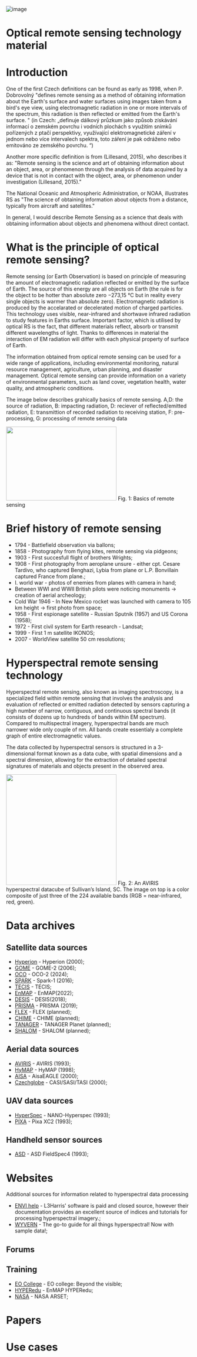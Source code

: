 ![image](https://github.com/StanislavHerber/Optical-Remote-Sensing/assets/134272440/7144955c-eed9-45ae-92f6-c53809f885e9)

# Optical remote sensing technology material

# Introduction
One of the first Czech definitions can be found as early as 1998, when P. Dobrovolný "defines remote sensing as a method of obtaining information about the Earth's surface and water surfaces using images taken from a bird's eye view, using electromagnetic radiation in one or more intervals of the spectrum, this radiation is then reflected or emitted from the Earth's surface. "
(in Czech: „definuje dálkový průzkum jako způsob získávání informací o zemském povrchu i vodních plochách s využitím snímků pořízených z ptačí perspektivy, využívající elektromagnetické záření v jednom nebo více intervalech spektra, toto záření je pak odráženo nebo emitováno ze zemského povrchu. “)

Another more specific definition is from (Lillesand, 2015), who describes it as: "Remote sensing is the science and art of obtaining information about an object, area, or phenomenon through the analysis of data acquired by a device that is not in contact with the object, area, or phenomenon under investigation (Lillesand, 2015)."

The National Oceanic and Atmospheric Administration, or NOAA, illustrates RS as "The science of obtaining information about objects from a distance, typically from aircraft and satellites."

In general, I would describe Remote Sensing as a science that deals with obtaining information about objects and phenomena without direct contact.

# What is the principle of optical remote sensing?

Remote sensing (or Earth Observation) is based on principle of measuring the amount of electromagnetic radiation reflected or emitted by the surface of Earth. The source of this energy are all objects on Earth (the rule is for the object to be hotter than absolute zero −273,15 °C but in reality every single objects is warmer than absolute zero). Electromagnetic radiation is produced by the accelarated or decelerated motion of charged particles. This technology uses visible, near-infrared and shortwave infrared radiation to study features in Earths surface. Important factor, which is utilised by optical RS is the fact, that different materials reflect, absorb or transmit different wavelengths of light. Thanks to differences in material the interaction of EM radiation will differ with each physical property of surface of Earth.

The information obtained from optical remote sensing can be used for a wide range of applications, including environmental monitoring, natural resource management, agriculture, urban planning, and disaster management. Optical remote sensing can provide information on a variety of environmental parameters, such as land cover, vegetation health, water quality, and atmospheric conditions.

The image below describes grahically basics of remote sensing. A,D: the source of radiation, B: impacting radiation, D: reciever of reflected/emitted radiation, E: transmittion of recorded radiation to receiving station, F: pre-processing, G: processing of remote sensing data 

<img src="https://github.com/StanislavHerber/Optical-Remote-Sensing/assets/134272440/395c403e-6579-4d78-8689-a37f68787964" width="300" height="200">
Fig. 1: Basics of remote sensing

# Brief history of remote sensing
* 1794 - Battlefield observation via ballons</a>;
* 1858 - Photography from flying kites, remote sensing via pidgeons</a>;
* 1903 - First succesfull flight of brothers Wrights</a>;
* 1908 - First photography from aeroplane unsure - either cpt. Cesare Tardivo, who captured Benghazi, Lybia from plane or L.P. Bonvillain captured France from plane.</a>;
* I. world war - photos of enemies from planes with camera in hand</a>;
* Between WWI and WWII British pilots were noticing monuments -> creation of aerial archeology</a>;
* Cold War 1946 - In New Mexico rocket was launched with camera to 105 km height -> first photo from space</a>;
* 1958 - First espionage satellite - Russian Sputnik (1957) and US Corona (1958)</a>;
* 1972 - First civil system for Earth research - Landsat</a>;
* 1999 - First 1 m satellite IKONOS</a>;
* 2007 - WorldView satellite 50 cm resolutions</a>;

# Hyperspectral remote sensing technology

Hyperspectral remote sensing, also known as imaging spectroscopy, is a specialized field within remote sensing that involves the analysis and evaluation of reflected or emitted radiation detected by sensors capturing a high number of narrow, contiguous, and continuous spectral bands (it consists of dozens up to hundreds of bands within EM spectrum). Compared to multispectral imagery, hyperspectral bands are much narrower wide only couple of nm. All bands create essentialy a complete graph of entire electromagnetic values.

The data collected by hyperspectral sensors is structured in a 3-dimensional format known as a data cube, with spatial dimensions and a spectral dimension, allowing for the extraction of detailed spectral signatures of materials and objects present in the observed area.

<img src="https://github.com/StanislavHerber/Optical-Remote-Sensing/assets/134272440/33e983ab-3a63-4d58-8d7d-1c54ec488c68" width="300">
Fig. 2: An AVIRIS hyperspectral datacube of Sullivan’s Island, SC. The image on top is a color composite of just three of the 224 available bands (RGB = near-infrared, red, green).

# Data archives
## Satellite data sources
* [Hyperion](https://www.usgs.gov/centers/eros/science/usgs-eros-archive-earth-observing-one-eo-1-hyperion) - Hyperion (2000)</a>;
* [GOME](https://navigator.eumetsat.int/product/EO:EUM:DAT:0533) - GOME-2 (2006)</a>;
* [OCO](https://disc.gsfc.nasa.gov/datasets?keywords=oco3) - OCO-2 (2024)</a>;
* [SPARK]() - Spark-1 (2016)</a>;
* [TECIS]() - TECIS</a>;
* [EnMAP](https://planning.enmap.org/) - EnMAP(2022)</a>;
* [DESIS](https://geoservice.dlr.de/data-assets/hxom21uqeo90.html) - DESIS(2018)</a>;
* [PRISMA](https://prisma.asi.it/authenticationendpoint/login.do?client_id=HfvpCVmAk24rSdCB4E4xu5Vf3LUa&commonAuthCallerPath=%2Foauth2%2Fauthorize&forceAuth=false&nonce=b408a6558367000360ebeb5678104b69&passiveAuth=false&redirect_uri=http%3A%2F%2Fprisma.asi.it%2Fmissionselect%2F&response_type=code&scope=openid+email&state=96607476446631be450f5c11799b0cb4&tenantDomain=carbon.super&sessionDataKey=a0e8ff9e-f2f0-4288-a595-ef1e46d39840&relyingParty=HfvpCVmAk24rSdCB4E4xu5Vf3LUa&type=oidc&sp=prs-user-Interfaces&isSaaSApp=false&authenticators=BasicAuthenticator:LOCAL) - PRISMA (2019)</a>;
* [FLEX](https://asf.alaska.edu/) - FLEX (planned)</a>;
* [CHIME](https://asf.alaska.edu/) - CHIME (planned)</a>;
* [TANAGER](https://asf.alaska.edu/) - TANAGER Planet (planned)</a>;
* [SHALOM](https://asf.alaska.edu/) - SHALOM (planned)</a>;

## Aerial data sources
* [AVIRIS](https://avirisng.jpl.nasa.gov/) - AVIRIS (1993)</a>;
* [HyMAP](https://crustal.usgs.gov/speclab/index.php?group=Convolved+to+Terrestrial+Spectrometers) - HyMAP (1998)</a>;
* [AISA]() - AisaEAGLE (2000)</a>;
* [Czechglobe](https://olc.czechglobe.cz/flis/) - CASI/SASI/TASI (2000)</a>;
 
## UAV data sources
* [HyperSpec]() - NANO-Hyperspec (1993)</a>;
* [PIXA]() - Pixa XC2 (1993)</a>;

## Handheld sensor sources
* [ASD]() - ASD FieldSpec4 (1993)</a>;


# Websites
Additional sources for information related to hyperspectral data processing
* [ENVI help](https://www.nv5geospatialsoftware.com/docs/routines-136.html) - L3Harris' software is paid and closed source, however their documentation provides an excellent source of indices and tutorials for processing hyperspectral imagery.</a>;
* [WYVERN](https://knowledge.wyvern.space/#/?id=knowledge-centre) - The go-to guide for all things hyperspectral! Now with sample data!</a>;


## Forums


## Training
* [EO College](https://eo-college.org/courses/beyond-the-visible/) - EO college: Beyond the visible</a>;
* [HYPERedu](https://www.enmap.org/events_education/hyperedu/) - EnMAP HYPERedu</a>;
* [NASA](https://appliedsciences.nasa.gov/get-involved/training/english/arset-hyperspectral-data-land-and-coastal-systems) - NASA ARSET</a>;


# Papers
# Use cases
